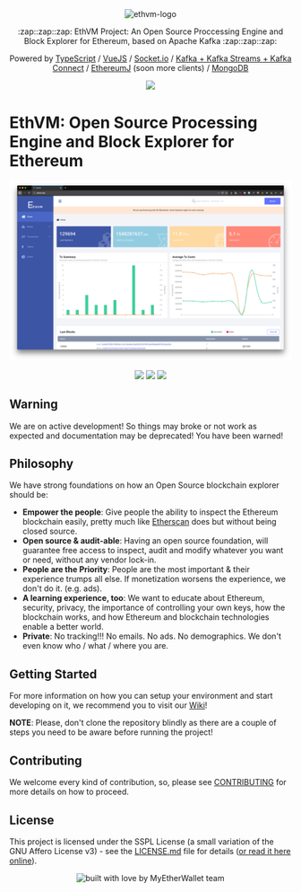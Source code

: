 <div align="center">
  <img src="https://raw.githubusercontent.com/enKryptIO/ethvm/master/.github/assets/logo.png" alt="ethvm-logo">
  <p>:zap::zap::zap: EthVM Project: An Open Source Proccessing Engine and Block Explorer for Ethereum, based on Apache Kafka :zap::zap::zap:</p>
  <p>Powered by <a href="https://www.typescriptlang.org/">TypeScript</a> / <a href="https://vuejs.org/">VueJS</a> / <a href="https://github.com/socketio/socket.io">Socket.io</a> / <a href="https://kafka.apache.org/">Kafka + Kafka Streams + Kafka Connect</a> / <a href="https://github.com/ethereum/ethereumj">EthereumJ</a> (soon more clients) / <a href="https://github.com/mongodb/mongo">MongoDB</a> 
  <p><a href="https://travis-ci.org/enKryptIO/ethvm.svg?branch=develop"><img src="https://travis-ci.org/enKryptIO/ethvm.svg?branch=develop"/></a></p>
</div>

# EthVM: Open Source Processing Engine and Block Explorer for Ethereum

![Screenshot example](.github/assets/ethvm.png)

<p align="center">
  <img src=".github/assets/capture-2" width="100" />
  <img src=".github/assets/capture-3" width="100" /> 
  <img src=".github/assets/capture-4" width="100" />
</p>

## Warning

We are on active development! So things may broke or not work as expected and documentation may be deprecated! You have been warned!

## Philosophy

We have strong foundations on how an Open Source blockchain explorer should be:

- **Empower the people**: Give people the ability to inspect the Ethereum blockchain easily, pretty much like [Etherscan](https://etherscan.io/) does but without being closed source.
- **Open source & audit-able**: Having an open source foundation, will guarantee free access to inspect, audit and modify whatever you want or need, without any vendor lock-in.
- **People are the Priority**: People are the most important & their experience trumps all else. If monetization worsens the experience, we don't do it. (e.g. ads).
- **A learning experience, too**: We want to educate about Ethereum, security, privacy, the importance of controlling your own keys, how the blockchain works, and how Ethereum and blockchain technologies enable a better world.
- **Private**: No tracking!!! No emails. No ads. No demographics. We don't even know who / what / where you are.

## Getting Started

For more information on how you can setup your environment and start developing on it, we recommend you to visit our [Wiki](https://github.com/enKryptIO/ethvm/wiki/)!

**NOTE**: Please, don't clone the repository blindly as there are a couple of steps you need to be aware before running the project!

## Contributing

We welcome every kind of contribution, so, please see [CONTRIBUTING](.github/CONTRIBUTING.md) for more details on how to proceed.

## License

This project is licensed under the SSPL License (a small variation of the GNU Affero License v3) - see the [LICENSE.md](LICENSE.md) file for details ([or read it here online](https://www.mongodb.com/licensing/server-side-public-license)).

<div align="center">
  <img src="https://forthebadge.com/images/badges/built-with-love.svg" alt="built with love by MyEtherWallet team" />
</div>
